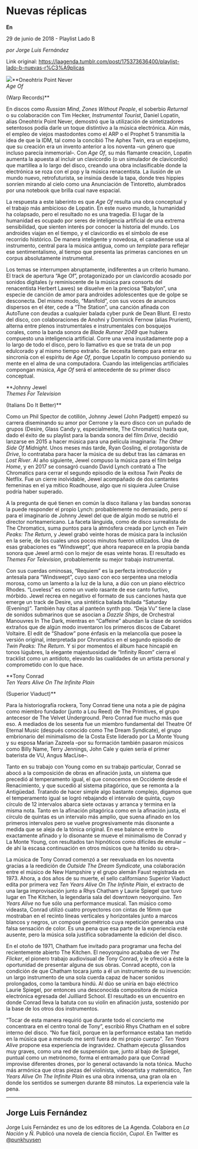 # Nuevas réplicas

**En**

29 de junio de 2018 - Playlist Lado B

_por Jorge Luis Fernández_

Link original: https://laagenda.tumblr.com/post/175373636400/playlist-lado-b-nuevas-r%C3%A9plicas

![](https://64.media.tumblr.com/2d7654ec1debbb3be291c4c1f65eeca9/tumblr_inline_pb3arqXdfZ1t6q87u_500.jpg)**Oneohtrix Point Never  
*Age Of*  

(Warp Records)**

En discos como *Russian Mind*, *Zones Without People*, el soberbio *Returnal* o su colaboración con Tim Hecker, *Instrumental Tourist*, Daniel Lopatin, alias Oneohtrix Point Never, demostró que la utilización de sintetizadores setentosos podía darle un toque distintivo a la música electrónica. Aún más, el empleo de viejos mastodontes como el ARP o el Prophet 5 transmitía la idea de que la IDM, tal como la concibió The Aphex Twin, era un espejismo, que su creación era un invento anterior a los noventa –un género que incluso parecía inmemorial–. Con *Age Of*, su más flamante creación, Lopatin aumenta la apuesta al incluir un clavicordio (o un simulador de clavicordio) que martillea a lo largo del disco, creando una obra inclasificable donde la electrónica se roza con el pop y la música renacentista. La ilusión de un mundo nuevo, retrofuturista, se insinúa desde la tapa, donde tres hippies sonríen mirando al cielo como una Anunciación de Tintoretto, alumbrados por una notebook que brilla cual nave espacial. 

La respuesta a este laberinto es que *Age Of* resulta una obra conceptual y el trabajo más ambicioso de Lopatin. En este nuevo mundo, la humanidad ha colapsado, pero el resultado no es una tragedia. El lugar de la humanidad es ocupado por seres de inteligencia artificial de una extrema sensibilidad, que sienten interés por conocer la historia del mundo. Los androides viajan en el tiempo, y el clavicordio es el símbolo de ese recorrido histórico. De manera inteligente y novedosa, el canadiense usa al instrumento, central para la música antigua, como un *template* para reflejar ese sentimentalismo, al tiempo que presenta las primeras canciones en un corpus absolutamente instrumental.

Los temas se interrumpen abruptamente, indiferentes a un criterio humano. El track de apertura “Age Of”, protagonizado por un clavicordio acosado por sonidos digitales (y reminiscente de la música para consorts del renacentista Herbert Lawes) se disuelve en la preciosa “Babylon”, una especie de canción de amor para androides adolescentes que de golpe se desconecta. Del mismo modo, “Manifold”, con sus voces de anuncios dispersos en el éter, cede a “The Station”, una canción afinada con AutoTune con deudas a cualquier balada cyber punk de Dean Blunt. El resto del disco, con colaboraciones de Anohni y Dominick Fernow (alias Prurient), alterna entre plenos instrumentales e instrumentales con bosquejos corales, como la banda sonora de *Blade Runner 2049* que hubiera compuesto una inteligencia artificial. Corre una vena inusitadamente pop a lo largo de todo el disco, pero lo llamativo es que se trata de un pop edulcorado y al mismo tiempo extraño. Se necesita tiempo para entrar en sincronía con el espíritu de *Age Of*, porque Lopatin lo compuso poniendo su mente en el alma de una computadora. Cuando las inteligencias artificiales compongan música, *Age Of* será el antecedente de su primer disco conceptual.

  
**Johnny Jewel  
*Themes For Television*  

(Italians Do It Better)**

Como un Phil Spector de cotillón, Johnny Jewel (John Padgett) empezó su carrera diseminando su amor por Cerrone y la euro disco con un puñado de grupos (Desire, Glass Candy y, especialmente, The Chromatics) hasta que, dado el éxito de su playlist para la banda sonora del film *Drive*, decidió lanzarse en 2015 a hacer música para una película imaginaria: *The Other Side Of Midnight*. Unos meses más tarde, Ryan Gosling, el protagonista de *Drive*, lo contrataba para hacer la música de su debut tras las cámaras en *Lost River*. Al año siguiente, Jewel compuso la música para el film belga *Home*, y en 2017 se consagró cuando David Lynch contrató a The Chromatics para cerrar el segundo episodio de la exitosa *Twin Peaks* de Netflix. Fue un cierre inolvidable, Jewel acompañado de dos cantantes femeninas en el ya mítico Roadhouse, algo que ni siquiera Julee Cruise podría haber superado.

A la pregunta de qué tienen en común la disco italiana y las bandas sonoras la puede responder el propio Lynch: probablemente no demasiado, pero sí para el imaginario de Johnny Jewel del que de algún modo se nutrió el director norteamericano. La faceta lánguida, como de disco surrealista de The Chromatics, suma puntos para la atmósfera creada por Lynch en *Twin Peaks: The Return*, y Jewel grabó veinte horas de música para la inclusión en la serie, de los cuales unos pocos minutos fueron utilizados. Una de esas grabaciones es “Windswept”, que ahora reaparece en la propia banda sonora que Jewel armó con lo mejor de esas veinte horas. El resultado es *Themes For Television*, probablemente su mejor trabajo instrumental.

Con sus cuerdas ominosas, “Requiem” es la perfecta introducción y antesala para “Windswept”, cuyo saxo con eco serpentea una melodía morosa, como un lamento a la luz de la luna, a dúo con un piano eléctrico Rhodes. “Loveless” es como un vuelo rasante de ese canto furtivo, mórbido. Jewel recrea en negativo el formato de sus canciones hasta que emerge un track de Desire, una sintética balada titulada “Saturday (Evening)”. También hay citas al panteón synth pop. “Deja Vu” tiene la clase de sonidos submarinos que se asocian a *Dazzle Ships*, de Orchestral Manouvres In The Dark, mientras en “Caffeine” abundan la clase de sonidos extraños que de algún modo inventaron los primeros discos de Cabaret Voltaire. El edit de “Shadow” pone énfasis en la melancolía que posee la versión original, interpretada por Chromatics en el segundo episodio de *Twin Peaks: The Return*. Y si por momentos el álbum hace hincapié en tonos lúgubres, la elegante majestuosidad de “Infinity Room” cierra el tracklist como un antídoto, elevando las cualidades de un artista personal y comprometido con lo que hace.

  
**Tony Conrad  
*Ten Years Alive On The Infinite Plain*  

(Superior Viaduct)**

Para la historiografía rockera, Tony Conrad tiene una nota a pie de página como miembro fundador (junto a Lou Reed) de The Primitives, el grupo antecesor de The Velvet Underground. Pero Conrad fue mucho más que eso. A mediados de los sesenta fue un miembro fundamental del Theatre Of Eternal Music (después conocido como The Dream Syndicate), el grupo embrionario del minimalismo de la Costa Este liderado por La Monte Young y su esposa Marian Zazeela –por su formación también pasaron músicos como Billy Name, Terry Jennings, John Cale y quien sería el primer baterista de VU, Angus MacLise–.

Tanto en su trabajo con Young como en su trabajo particular, Conrad se abocó a la composición de obras en afinación justa, un sistema que precedió al temperamento igual, el que conocemos en Occidente desde el Renacimiento, y que sucedió al sistema pitagórico, que se remonta a la Antigüedad. Tratando de hacer simple algo bastante complejo, digamos que el temperamento igual se logró rebajando el intervalo de quinta, cuyo círculo de 12 intervalos abarca siete octavas y arranca y termina en la misma nota. Tanto en la afinación pitagórica como en la afinación justa, el círculo de quintas es un intervalo más amplio, que suena afinado en los primeros intervalos pero se vuelve progresivamente más disonante a medida que se aleja de la tónica original. En ese balance entre lo exactamente afinado y lo disonante se mueve el minimalismo de Conrad y La Monte Young, con resultados tan hipnóticos como difíciles de emular –de ahí la escasa continuación en otros músicos que ha tenido su obra–.

La música de Tony Conrad comenzó a ser reevaluada en los noventa gracias a la reedición de *Outside The Dream Syndicate*, una colaboración entre el músico de New Hampshire y el grupo alemán Faust registrada en 1973. Ahora, a dos años de su muerte, el sello californiano Superior Viaduct edita por primera vez *Ten Years Alive On The Infinite Plain*, el extracto de una larga improvisación junto a Rhys Chatham y Laurie Spiegel que tuvo lugar en The Kitchen, la legendaria sala del downtown neoyorquino. *Ten Years Alive* no fue sólo una performance musical. Tan músico como videasta, Conrad utilizó cuatro proyectores con cintas de 16mm que mostraban en el recinto líneas verticales y horizontales junto a marcos blancos y negros, un composé geométrico cuya repetición generaba una falsa sensación de color. Es una pena que esa parte de la experiencia esté ausente, pero la música sola justifica sobradamente la edición del disco.

En el otoño de 1971, Chatham fue invitado para programar una fecha del recientemente abierto The Kitchen. El neoyorquino acababa de ver *The Flicker*, el pionero trabajo audiovisual de Tony Conrad, y le ofreció a éste la oportunidad de presentar alguna de sus obras. Conrad aceptó, con la condición de que Chatham tocara junto a él un instrumento de su invención: un largo instrumento de una sola cuerda capaz de hacer sonidos prolongados, como la tambura hindú. Al dúo se uniría en bajo eléctrico Laurie Spiegel, por entonces una desconocida compositora de música electrónica egresada del Juilliard School. El resultado es un encuentro en donde Conrad lleva la batuta con su violín en afinación justa, sostenido por la base de los otros dos instrumentos.

“Tocar de esta manera requirió que durante todo el concierto me concentrara en el centro tonal de Tony”, escribió Rhys Chatham en el sobre interno del disco. “No fue fácil, porque en la performance estaba tan metido en la música que a menudo me sentí fuera de mi propio cuerpo”. *Ten Years Alive* propone esa experiencia de ingravidez. Chatham ejecuta glissandos muy graves, como una red de suspensión que, junto al bajo de Spiegel, puntual como un metrónomo, forma el entramado para que Conrad improvise diferentes drones, por lo general octavando la nota tónica. Mucho más armónica que otras piezas del violinista, videoartista y matemático, *Ten Years Alive On The Infinite Plain* es una obra inmensa, una gran ola en donde los sentidos se sumergen durante 88 minutos. La experiencia vale la pena.

  




---

Jorge Luis Fernández
--------------------

 Jorge Luis Fernández es uno de los editores de La Agenda. Colabora en *La Nación* y *Ñ*. Publicó una novela de ciencia ficción, *Cupol*. En Twitter es [@punkhuysen](https://twitter.com/punkhuysen) 


